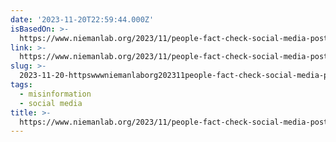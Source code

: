```yaml
---
date: '2023-11-20T22:59:44.000Z'
isBasedOn: >-
  https://www.niemanlab.org/2023/11/people-fact-check-social-media-posts-more-thoughtfully-when-theyre-paired-with-someone-who-doesnt-share-their-perspective/
link: >-
  https://www.niemanlab.org/2023/11/people-fact-check-social-media-posts-more-thoughtfully-when-theyre-paired-with-someone-who-doesnt-share-their-perspective/
slug: >-
  2023-11-20-httpswwwniemanlaborg202311people-fact-check-social-media-posts-more-thoughtfully-when-theyre-paired-with-someone-who-doesnt-share-their-perspective
tags:
  - misinformation
  - social media
title: >-
  https://www.niemanlab.org/2023/11/people-fact-check-social-media-posts-more-thoughtfully-when-theyre-paired-with-someone-who-doesnt-share-their-perspective/
---
```



